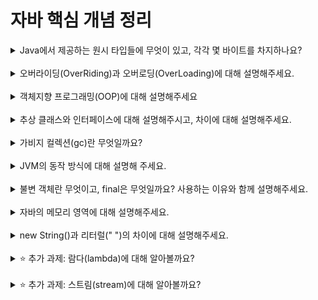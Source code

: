 # 자바 핵심 개념 정리
<details>
<summary>Java에서 제공하는 원시 타입들에 무엇이 있고, 각각 몇 바이트를 차지하나요?</summary>
<div markdown="1">

- boolean: 1bit
- char: 2byte 
- byte: 1byte
- short: 2byte 
- int: 4byte 
- long: 8byte
- float: 4byte 
- double: 8byte
</div>
</details>
<br>

<details>
<summary>오버라이딩(OverRiding)과 오버로딩(OverLoading)에 대해 설명해주세요.</summary>
<div markdown="1">

- 오버라이딩: 서브 클래스에서 슈퍼 클래스에 있는 메소드와 동일한 이름의 메소르를 재작성하는 것. 메소드의 이름, 인자의 타입, 개수, 리턴 타입 등이 모두 동일해야 한다. 
실행 시간에 오버라이딩된 메소드를 찾아 호출하는 동적 바인딩 방식이다.
- 오버로딩: 같은 클래스나 상속 관계에서 동일한 이름의 메소드를 중복으로 작성하는 것. 메소드 이름은 동일하나, 인자의 개수나 타입이 달라야 한다.
컴파일 시에 중복된 메소드 중 호출되는 메소드를 결정하는 정적 바인딩 방식이다.
</div>
</details>
<br>

<details>
<summary>객체지향 프로그래밍(OOP)에 대해 설명해주세요</summary>
<div markdown="1">
데이터(ex. 필드)와 기능(ex. 메소드)을 하나로 묶어놓은 것을 객체라고 하는데, 
컴퓨터가 수행하는 작업을 객체 간의 상호작용으로 표현하고, 클래스 혹은 객체들의 집합으로 프로그램을 작성하는 것이 객체지향 프로그래밍이다. <br>
객체지향 프로그래밍의 특징은 캡슐화, 상속, 다형성이다. 
캡슐화는 불필요한 정보의 노출을 최소화하고 꼭 필요한 정보만 노출하는 기법으로, 객체를 외부의 접근으로부터 보호하기 위해 사용된다. 
상속은 새로운 객체를 정의할 때, 기존 객체를 재사용하는 용도로 사용된다. 하위 객체가 상위 객체의 속성과 메소르를 모두 사용할 수 있으며, 필요 시 상위 객체의 메소드를 재정의할 수 있다.
다형성은 같은 이름의 메소드가 클래스나 객체에 따라 다르게 동작하도록 구현하는 것이다. 메소드 오버로딩과 메소드 오버라이딩은 다형성을 구현한다.
</div>
</details>
<br>

<details>
<summary>추상 클래스와 인터페이스에 대해 설명해주시고, 차이에 대해 설명해주세요.</summary>
<div markdown="1">

- 추상 클래스: abstract로 선언된 클래스로, 상속을 위한 슈퍼클래스로 활용된다. 추상 메소드를 가지면 반드시 abstract로 선언해야 한다. 추상 클래스는 온전한 클래스가 아니므로 인스턴스를 생성할 수 없다.
- 인터페이스: 클래스가 구현해야 할 메소드들이 선언되는 것. 인터페이스에는 필드를 선언할 수 없다. 인터페이스 구현 시 implements 키워드를 사용하고, 인터페이스 간 상속 시 extends 키워드를 사용한다. 
- 차이: 추상 클래스는 다중 상속이 불가하나, 인터페이스는 다중 상속이 가능하다.
</div>
</details>
<br>

<details>
<summary>가비지 컬렉션(gc)란 무엇일까요?</summary>
<div markdown="1">
가리키는 레퍼런스가 하나도 없는 객체인 가비지를 JVM의 가비지 컬렉터가 자동으로 수집한 것을 가비지 컬렉션이라고 한다. 
</div>
</details>
<br>

<details>
<summary>JVM의 동작 방식에 대해 설명해 주세요.</summary>
<div markdown="1">
소스 파일(.java)을 컴파일하면 클래스 파일(.class)이 생성된다. 
클래스 파일은 JVM에서 실행 가능한 바이너리 코드인 바이트 코드로 이루어져 있고, 
JVM이 인터프리터 방식으로 바이트 코드를 해석하여 실행한다.
</div>
</details>
<br>

<details>
<summary>불변 객체란 무엇이고, final은 무엇일까요? 사용하는 이유와 함께 설명해주세요.</summary>
<div markdown="1">

- 불변 객체: 생성 후 그 상태를 바꿀 수 없는 객체로, 복제나 비교를 위한 조작을 단순화하거나 성능을 개선하기 위해 사용된다.
- final
  - 클래스 앞에 붙을 때: 이 클래스를 상속받을 수 없게 한다. 
  - 메소드 앞에 붙을 때: 이 메소드를 오버라이딩하지 못하게 막는 역할을 한다.
  - 필드 앞에 붙을 때: 상수를 선언하는 데 사용한다. 상수 필드는 한 번 초기화되면 값을 변경할 수 없다.
</div>
</details>
<br>

<details>
<summary>자바의 메모리 영역에 대해 설명해주세요.</summary>
<div markdown="1">

- 메소드 영역: JVM이 읽어 들인 각각의 클래스와 인터페이스에 대한 런타임 메서드 정보, static 변수, 메소드의 바이트코드가 할당된다.
- 힙 영역: 인스턴스 또는 객체를 저장하며, 가비지 컬렉션 대상으로 JVM 성능에 대한 이슈에 가장 많이 언급되는 영역
- 스택 영역: 메소드 호출 시에 생성되며 종료 시에 같이 제거된다. 지역변수, 매개변수, 리턴값, 참조변수 등이 저장된다.
- PC레지스터: 각 스레드마다 하나씩 존재하며, 스레드 시작 시에 생성, JVM이 수행할 명령어의 주소를 저장하는 영역
- Native 메소드 스택: Java Native Interface 호출 및 종료 시 생성되며, 바이트코드가 아닌 기계어로 작성된 코드를 실행하는 영역
</div>
</details>
<br>

<details>
<summary>new String()과 리터럴(" ")의 차이에 대해 설명해주세요.</summary>
<div markdown="1">
문자열 리터럴은 자바 내부에서 리터럴 테이블로 특별히 관리하며, 문자열 생성에 대한 실행 시간을 줄이기 위해 동일한 리터럴은 공유시킨다. 
<br>반면, new String()에 의해 생성된 문자열은 힙 메모리에 별도로 생성된다. 또한, 일단 생성된 문자열 객체는 수정이 불가능하다. 
</div>
</details>
<br>

<details>
<summary>⭐️ 추가 과제: 람다(lambda)에 대해 알아볼까요?</summary>
<div markdown="1">
람다식은 이름 없는 함수로, 수학의 함수를 단순하게 표현하는 방법이다.

`f(x, y) = x + y`를 수학의 람다식으로 바꾸면, `(x, y) -> x + y`가 된다.

괄호와 함께 x, y에 대입될 값을 지정하면 람다식의 계산이 이루어진다.
```agsl
((x, y) -> x + y)(2, 3)
= 2 + 3
= 5
```
---
자바에서 람다식은 매개변수 리스트, 애로우 토큰, 함수 바디의 3부분으로 작성된다.

`(  매개변수 리스트  ) -> {  함수 바디  }`
- 매개변수 리스트: 함수에 전달되는 매개변수들이 나열되며, 매개변수를 생략하면 컴파일러가 추론 기능을 이용하여 알아서 처리한다.
- 애로우 토큰(->): 매개변수 리스트와 함수 코드를 분리시키는 역할
- 함수 바디: 함수의 코드를 작성하는 부분
</div>
</details>
<br>

<details>
<summary>⭐️ 추가 과제: 스트림(stream)에 대해 알아볼까요?</summary>
<div markdown="1">
입출력 스트림은 응용프로그램과 입출력 장치를 연결하는 소프트웨어 모듈로서, 입출력 장치와 응용프로그램 사이에서 데이터가 순서대로 전송되도록 한다. 
<br>입출력 스트림은 문자 스트림과 바이트 스트림의 2종류로 나뉘며, 문자 스트림은 문자만 다룰 수 있고, 바이트 스트림은 스트림에 들어오고 나가는 정보를 바이너리로 다루기 때문에 문자이든 이미지 바이트이든 상관없이 흘려보낸다.
</div>
</details>
<br>

